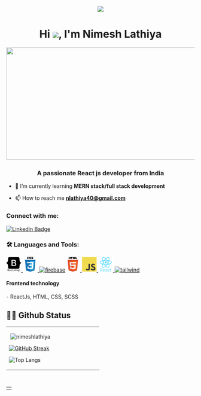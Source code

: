 <p align="center"><img src="https://media.giphy.com/media/M9gbBd9nbDrOTu1Mqx/giphy.gif" width="100"/></p>
<p align="center">

<h1 align="center">Hi <img src="https://media.giphy.com/media/hvRJCLFzcasrR4ia7z/giphy.gif" width="40">, I'm Nimesh Lathiya</h1>

<p align="center"><img src="https://media.giphy.com/media/dWesBcTLavkZuG35MI/giphy.gif" width="600" height="300"  /></p>

<h3 align="center">A passionate React js developer from India</h3>

- 🌱 I’m currently learning **MERN stack/full stack development**

<!-- - 👨‍💻 All of my projects are available at [portfolio](https://milankatira.vercel.app/) -->

- 📫 How to reach me **nlathiya40@gmail.com**

<h3 align="left">Connect with me:</h3>

[![Linkedin Badge](https://img.shields.io/badge/-nimeshlathiya-blue?style=flat&logo=Linkedin&logoColor=white)](https://www.linkedin.com/in/nimesh-lathiya-267558188/)

<!-- <p><img align="center" src="https://github-readme-streak-stats.herokuapp.com/?user=milankatira&" alt="milankatira" /></p> -->

<h3 align="left"> 🛠️ Languages and Tools:</h3>
<p align="left"> <a href="https://getbootstrap.com" target="_blank"> <img src="https://raw.githubusercontent.com/devicons/devicon/master/icons/bootstrap/bootstrap-plain-wordmark.svg" alt="bootstrap" width="40" height="40"/> </a><a href="https://www.w3schools.com/css/" target="_blank"> <img src="https://raw.githubusercontent.com/devicons/devicon/master/icons/css3/css3-original-wordmark.svg" alt="css3" width="40" height="40"/></a><a href="https://firebase.google.com/" target="_blank"> <img src="https://www.vectorlogo.zone/logos/firebase/firebase-icon.svg" alt="firebase" width="40" height="40"/></a><a href="https://www.w3.org/html/" target="_blank"><img src="https://raw.githubusercontent.com/devicons/devicon/master/icons/html5/html5-original-wordmark.svg" alt="html5" width="40" height="40"/></a><a href="https://developer.mozilla.org/en-US/docs/Web/JavaScript" target="_blank"> <img src="https://raw.githubusercontent.com/devicons/devicon/master/icons/javascript/javascript-original.svg" alt="javascript" width="40" height="40"/> </a><a href="https://reactjs.org/" target="_blank"> <img src="https://raw.githubusercontent.com/devicons/devicon/master/icons/react/react-original-wordmark.svg" alt="react" width="40" height="40"/> </a><a href="https://tailwindcss.com/" target="_blank"> <img src="https://www.vectorlogo.zone/logos/tailwindcss/tailwindcss-icon.svg" alt="tailwind" width="40" height="40"/> </a>
<!-- <a href="https://expressjs.com/" target="_blank"> <img src="https://raw.githubusercontent.com/devicons/devicon/master/icons/express/express-original-wordmark.svg" alt="express" width="40" height="40"/> </a> -->
<!-- <a href="https://nodejs.org" target="_blank"> <img src="https://raw.githubusercontent.com/devicons/devicon/master/icons/nodejs/nodejs-original-wordmark.svg" alt="nodejs" width="40" height="40"/> </a> -->
<!-- <a href="https://www.python.org" target="_blank"> <img src="https://raw.githubusercontent.com/devicons/devicon/master/icons/python/python-original.svg" alt="python" width="40" height="40"/> </a> -->
</p>

<h4 align="left">Frontend technology</h4>
- ReactJs, HTML, CSS, SCSS

<!-- <h4 align="left">Backend technology </h4>
- NodeJs, ExpressJs, Nestjs, Adminbro, KeystoneJs -->

<!-- <h4 align="left">Blockchain technology</h4>
- Solidity, web3js, Binance smart chain (BSC), Hashgraph -->

<!-- <h4 align="left">Database</h4>
- MongoDB, PostgreSQL, Graphql -->

## 👨‍💻 Github Status

<table><tr><td valign="center" width="50%">

<p>&nbsp;<img align="center" src="https://github-readme-stats.vercel.app/api?username=NimeshLathiya&show_icons=true&theme=dark&locale=en" alt="nimeshlathiya" /></p>

[![GitHub Streak](http://github-readme-streak-stats.herokuapp.com?user=NimeshLathiya&theme=dark&background=000000)](https://git.io/streak-stats)

![Top Langs](https://github-readme-stats.vercel.app/api/top-langs/?username=NimeshLathiya&layout=compact&theme=vision-friendly-dark)

</td></tr></table>

<br/>

<!-- ✍️ Blog Posts : -->

<table><tr><td valign="top">

<!--
![Milankatira's blog](https://github-read-medium-git-main.pahlevikun.vercel.app/latest?username=milankatira26&limit=6&theme=dark) -->

</td></tr></table>
